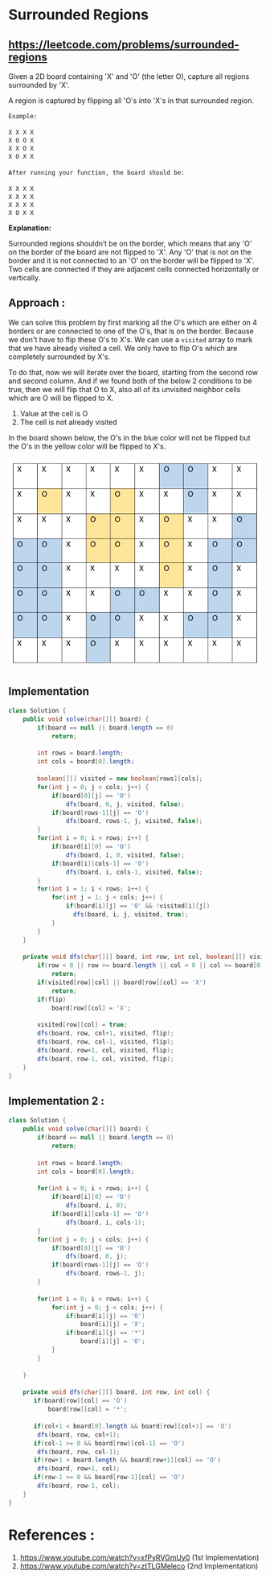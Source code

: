 # Surrounded Regions
## https://leetcode.com/problems/surrounded-regions

Given a 2D board containing 'X' and 'O' (the letter O), capture all regions surrounded by 'X'.

A region is captured by flipping all 'O's into 'X's in that surrounded region.
```
Example:

X X X X
X O O X
X X O X
X O X X

After running your function, the board should be:

X X X X
X X X X
X X X X
X O X X
```
**Explanation:**

Surrounded regions shouldn’t be on the border, which means that any 'O' on the border of the board are not flipped to 'X'. Any 'O' that is not on the border and it is not connected to an 'O' on the border will be flipped to 'X'. Two cells are connected if they are adjacent cells connected horizontally or vertically.

## Approach :
We can solve this problem by first marking all the O's which are either on 4 borders or are connected to one of the O's, that is on the border. Because we don't have to flip these O's to X's. We can use a `visited` array to mark that we have already visited a cell.
We only have to flip O's which are completely surrounded by X's. 

To do that, now we will iterate over the board, starting from the second row and second column. And if we found both of the below 2 conditions to be true, then we will flip that O to X, also all of its unvisited neighbor cells which are O will be flipped to X.

1. Value at the cell is O
2. The cell is not already visited

In the board shown below, the O's in the blue color will not be flipped but the O's in the yellow color will be flipped to X's.

![Surrounded Regions](surrounded-regions.PNG?raw=true "Surrounded Regions")

## Implementation 

```java
class Solution {
    public void solve(char[][] board) {
        if(board == null || board.length == 0)
            return;
     
        int rows = board.length;
        int cols = board[0].length;
        
        boolean[][] visited = new boolean[rows][cols];
        for(int j = 0; j < cols; j++) {
            if(board[0][j] == 'O')
                dfs(board, 0, j, visited, false);
            if(board[rows-1][j] == 'O')
                dfs(board, rows-1, j, visited, false);
        }
        for(int i = 0; i < rows; i++) {
            if(board[i][0] == 'O')
                dfs(board, i, 0, visited, false);
            if(board[i][cols-1] == 'O')
                dfs(board, i, cols-1, visited, false);
        }
        for(int i = 1; i < rows; i++) {
            for(int j = 1; j < cols; j++) {
                if(board[i][j] == 'O' && !visited[i][j])
                  dfs(board, i, j, visited, true); 
            }
        }
    }
    
    private void dfs(char[][] board, int row, int col, boolean[][] visited, boolean flip) {
        if(row < 0 || row >= board.length || col < 0 || col >= board[0].length)
            return;
        if(visited[row][col] || board[row][col] == 'X')
            return;
        if(flip)
            board[row][col] = 'X';
        
        visited[row][col] = true;
        dfs(board, row, col+1, visited, flip);
        dfs(board, row, col-1, visited, flip);
        dfs(board, row+1, col, visited, flip);
        dfs(board, row-1, col, visited, flip);
    }
}
```

## Implementation 2 :
```java
class Solution {
    public void solve(char[][] board) {
        if(board == null || board.length == 0)
            return;
     
        int rows = board.length;
        int cols = board[0].length;
        
        for(int i = 0; i < rows; i++) {
            if(board[i][0] == 'O')
                dfs(board, i, 0);
            if(board[i][cols-1] == 'O')
                dfs(board, i, cols-1);
        }
        for(int j = 0; j < cols; j++) {
            if(board[0][j] == 'O')
                dfs(board, 0, j);
            if(board[rows-1][j] == 'O')
                dfs(board, rows-1, j);
        }
        
        for(int i = 0; i < rows; i++) {
            for(int j = 0; j < cols; j++) {
                if(board[i][j] == 'O')
                    board[i][j] = 'X';
                if(board[i][j] == '*')
                    board[i][j] = 'O';
            }
        }
       
    }
    
    private void dfs(char[][] board, int row, int col) {
       if(board[row][col] == 'O')
           board[row][col] = '*';
        
       if(col+1 < board[0].length && board[row][col+1] == 'O')
        dfs(board, row, col+1);
       if(col-1 >= 0 && board[row][col-1] == 'O') 
        dfs(board, row, col-1);
       if(row+1 < board.length && board[row+1][col] == 'O')
        dfs(board, row+1, col);
       if(row-1 >= 0 && board[row-1][col] == 'O') 
        dfs(board, row-1, col); 
    }
}
```

# References :
1. https://www.youtube.com/watch?v=xfPyRVGmUy0 (1st Implementation)
2. https://www.youtube.com/watch?v=ztTLGMeleco (2nd Implementation)
